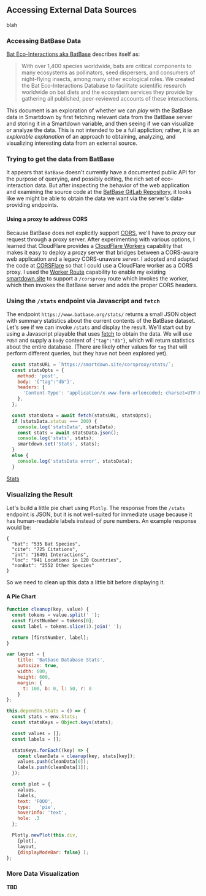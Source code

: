 ## Accessing External Data Sources

blah

### Accessing BatBase Data

[Bat Eco-Interactions aka BatBase](https://www.batbase.org) describes itself as:

> With over 1,400 species worldwide, bats are critical components to many ecosystems as pollinators, seed dispersers, and consumers of night-flying insects, among many other ecological roles. We created the Bat Eco-Interactions Database to facilitate scientific research worldwide on bat diets and the ecosystem services they provide by gathering all published, peer-reviewed accounts of these interactions.

This document is an exploration of whether we can *play* with the BatBase data in Smartdown by first fetching relevant data from the BatBase server and storing it in a Smartdown variable, and then seeing if we can visualize or analyze the data. This is not intended to be a full appliction; rather, it is an *explorable explanation* of an approach to obtaining, analyzing, and visualizing interesting data from an external source.

### Trying to get the data from BatBase

It appears that `BatBase` doesn't currently have a documented public API for the purpose of querying, and possibly editing, the rich set of eco-interaction data. But after inspecting the behavior of the web application and examining the source code at the [BatBase GitLab Repository](https://gitlab.com/bat-eco-interactions/BatBase), it looks like we might be able to obtain the data we want via the server's data-providing endpoints.

#### Using a proxy to address CORS

Because BatBase does not explicitly support [CORS](https://developer.mozilla.org/en-US/docs/Web/HTTP/CORS), we'll have to *proxy* our request through a proxy server. After experimenting with various options, I learned that CloudFlare provides a [CloudFlare Workers](https://workers.cloudflare.com) capability that makes it easy to deploy a prozy server that bridges between a CORS-aware web application and a legacy CORS-unaware server. I adopted and adapted the code at [CORSFlare](https://github.com/Darkseal/CORSflare) so that I could use a CloudFlare worker as a CORS proxy. I used the [Worker Route](https://developers.cloudflare.com/workers/platform/triggers/routes/) capability to enable my existing [smartdown.site](https://smartdown.site) to support a `/corsproxy` route which invokes the worker, which then invokes the BatBase server and adds the proper CORS headers.

### Using the `/stats` endpoint via Javascript and `fetch`

The endpoint `https://www.batbase.org/stats/` returns a small JSON object with summary statistics about the current contents of the BatBase dataset. Let's see if we can invoke `/stats` and display the result. We'll start out by using a Javascript playable that uses [fetch](https://developer.mozilla.org/en-US/docs/Web/API/Fetch_API) to obtain the data. We will use `POST` and supply a `body` content of `{"tag":"db"}`, which will return statistics about the entire database. (There are likely other values for `tag` that will perform different queries, but they have not been explored yet).

```javascript /playable/autoplay
  const statsURL = `https://smartdown.site/corsproxy/stats/`;
  const statsOpts = {
    method: 'post',
    body: '{"tag":"db"}',
    headers: {
      'Content-Type': 'application/x-www-form-urlencoded; charset=UTF-8',
    },
  };

  const statsData = await fetch(statsURL, statsOpts);
  if (statsData.status === 200) {
    console.log('statsData', statsData);
    const stats = await statsData.json();
    console.log('stats', stats);
    smartdown.set('Stats', stats);
  }
  else {
    console.log('statsData error', statsData);
  }
```

[Stats](:!Stats|json)

### Visualizing the Result

Let's build a little pie chart using `Plotly`. The response from the `/stats` endpoint is JSON, but it is not well-suited for immediate usage because it has human-readable labels instead of pure numbers. An example response would be:

```
{
  "bat": "535 Bat Species",
  "cite": "725 Citations",
  "int": "16491 Interactions",
  "loc": "941 Locations in 120 Countries",
  "nonBat": "2552 Other Species"
}
```

So we need to clean up this data a little bit before displaying it.

#### A Pie Chart

```javascript /plotly/playable/autoplay
function cleanup(key, value) {
  const tokens = value.split(' ');
  const firstNumber = tokens[0];
  const label = tokens.slice(1).join(' ');

  return [firstNumber, label];
}

var layout = {
    title: 'Batbase Database Stats',
    autosize: true,
    width: 600,
    height: 600,
    margin: {
      t: 100, b: 0, l: 50, r: 0
    }
};

this.dependOn.Stats = () => {
  const stats = env.Stats;
  const statsKeys = Object.keys(stats);

  const values = [];
  const labels = [];

  statsKeys.forEach((key) => {
    const cleanData = cleanup(key, stats[key]);
    values.push(cleanData[0]);
    labels.push(cleanData[1]);
  });

  const plot = {
    values,
    labels,
    text: 'FOOO',
    type:   'pie',
    hoverinfo: 'text',
    hole: .3
  };

  Plotly.newPlot(this.div,
    [plot],
    layout,
    {displayModeBar: false} );
};

```

### More Data Visualization


**TBD**


